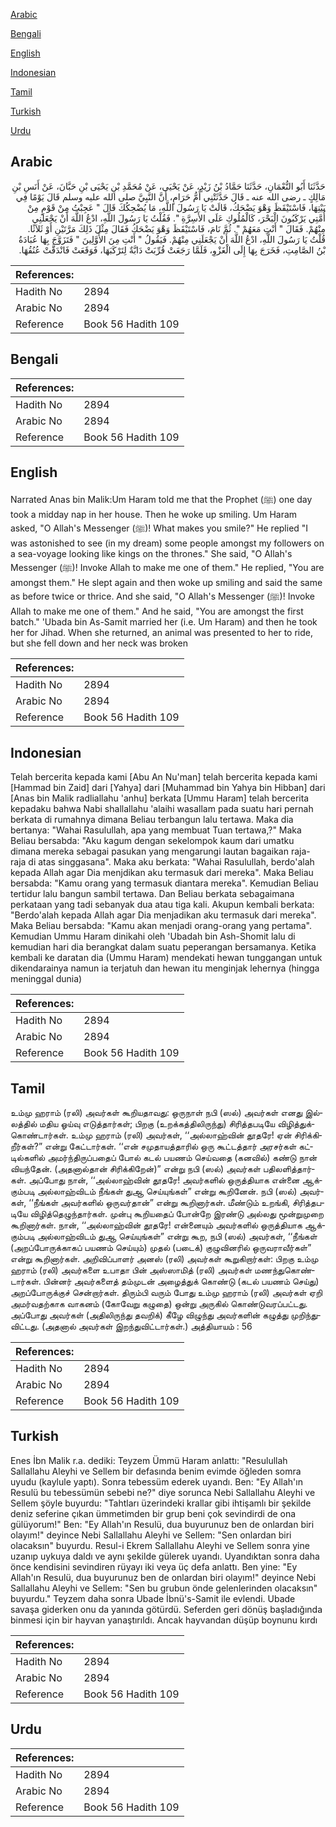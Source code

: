 [Arabic](#arabic)

[Bengali](#bengali)

[English](#english)

[Indonesian](#indonesian)

[Tamil](#tamil)

[Turkish](#turkish)

[Urdu](#urdu)

## Arabic


<div dir="rtl" lang="ar" style={{fontSize:'larger',backgroundColor:'#f8f9fa',padding:20}}>
حَدَّثَنَا أَبُو النُّعْمَانِ، حَدَّثَنَا حَمَّادُ بْنُ زَيْدٍ، عَنْ يَحْيَى، عَنْ مُحَمَّدِ بْنِ يَحْيَى بْنِ حَبَّانَ، عَنْ أَنَسِ بْنِ مَالِكٍ ـ رضى الله عنه ـ قَالَ حَدَّثَتْنِي أُمُّ حَرَامٍ، أَنَّ النَّبِيَّ صلى الله عليه وسلم قَالَ يَوْمًا فِي بَيْتِهَا، فَاسْتَيْقَظَ وَهْوَ يَضْحَكُ، قَالَتْ يَا رَسُولَ اللَّهِ، مَا يُضْحِكُكَ قَالَ ‏"‏ عَجِبْتُ مِنْ قَوْمٍ مِنْ أُمَّتِي يَرْكَبُونَ الْبَحْرَ، كَالْمُلُوكِ عَلَى الأَسِرَّةِ ‏"‏‏.‏ فَقُلْتُ يَا رَسُولَ اللَّهِ، ادْعُ اللَّهَ أَنْ يَجْعَلَنِي مِنْهُمْ‏.‏ فَقَالَ ‏"‏ أَنْتِ مَعَهُمْ ‏"‏‏.‏ ثُمَّ نَامَ، فَاسْتَيْقَظَ وَهْوَ يَضْحَكُ فَقَالَ مِثْلَ ذَلِكَ مَرَّتَيْنِ أَوْ ثَلاَثًا‏.‏ قُلْتُ يَا رَسُولَ اللَّهِ، ادْعُ اللَّهَ أَنْ يَجْعَلَنِي مِنْهُمْ‏.‏ فَيَقُولُ ‏"‏ أَنْتِ مِنَ الأَوَّلِينَ ‏"‏ فَتَزَوَّجَ بِهَا عُبَادَةُ بْنُ الصَّامِتِ، فَخَرَجَ بِهَا إِلَى الْغَزْوِ، فَلَمَّا رَجَعَتْ قُرِّبَتْ دَابَّةٌ لِتَرْكَبَهَا، فَوَقَعَتْ فَانْدَقَّتْ عُنُقُهَا‏.‏
</div>
<div style={{backgroundColor:'#f8f9fa',padding:20, marginBottom: 10}}><table> <thead> <tr> <th>References:</th> <th></th> </tr> </thead> <tbody><tr><td>Hadith No</td><td>2894</td></tr><tr><td>Arabic No</td><td>2894</td></tr><tr><td>Reference</td><td>Book 56 Hadith 109</td></tr></tbody></table></div>

## Bengali


<div dir="ltr" lang="bn" style={{fontSize:'larger',backgroundColor:'#f8f9fa',padding:20}}>

</div>
<div style={{backgroundColor:'#f8f9fa',padding:20, marginBottom: 10}}><table> <thead> <tr> <th>References:</th> <th></th> </tr> </thead> <tbody><tr><td>Hadith No</td><td>2894</td></tr><tr><td>Arabic No</td><td>2894</td></tr><tr><td>Reference</td><td>Book 56 Hadith 109</td></tr></tbody></table></div>

## English


<div dir="ltr" lang="en" style={{fontSize:'larger',backgroundColor:'#f8f9fa',padding:20}}>
Narrated Anas bin Malik:Um Haram told me that the Prophet (ﷺ) one day took a midday nap in her house. Then he woke up smiling. Um Haram asked, "O Allah's Messenger (ﷺ)! What makes you smile?" He replied "I was astonished to see (in my dream) some people amongst my followers on a sea-voyage looking like kings on the thrones." She said, "O Allah's Messenger (ﷺ)! Invoke Allah to make me one of them." He replied, "You are amongst them." He slept again and then woke up smiling and said the same as before twice or thrice. And she said, "O Allah's Messenger (ﷺ)! Invoke Allah to make me one of them." And he said, "You are amongst the first batch." 'Ubada bin As-Samit married her (i.e. Um Haram) and then he took her for Jihad. When she returned, an animal was presented to her to ride, but she fell down and her neck was broken
</div>
<div style={{backgroundColor:'#f8f9fa',padding:20, marginBottom: 10}}><table> <thead> <tr> <th>References:</th> <th></th> </tr> </thead> <tbody><tr><td>Hadith No</td><td>2894</td></tr><tr><td>Arabic No</td><td>2894</td></tr><tr><td>Reference</td><td>Book 56 Hadith 109</td></tr></tbody></table></div>

## Indonesian


<div dir="ltr" lang="id" style={{fontSize:'larger',backgroundColor:'#f8f9fa',padding:20}}>
Telah bercerita kepada kami [Abu An Nu'man] telah bercerita kepada kami [Hammad bin Zaid] dari [Yahya] dari [Muhammad bin Yahya bin Hibban] dari [Anas bin Malik radliallahu 'anhu] berkata [Ummu Haram] telah bercerita kepadaku bahwa Nabi shallallahu 'alaihi wasallam pada suatu hari pernah berkata di rumahnya dimana Beliau terbangun lalu tertawa. Maka dia bertanya: "Wahai Rasulullah, apa yang membuat Tuan tertawa,?" Maka Beliau bersabda: "Aku kagum dengan sekelompok kaum dari umatku dimana mereka sebagai pasukan yang mengarungi lautan bagaikan raja-raja di atas singgasana". Maka aku berkata: "Wahai Rasulullah, berdo'alah kepada Allah agar Dia menjdikan aku termasuk dari mereka". Maka Beliau bersabda: "Kamu orang yang termasuk diantara mereka". Kemudian Beliau tertidur lalu bangun sambil tertawa. Dan Beliau berkata sebagaimana perkataan yang tadi sebanyak dua atau tiga kali. Akupun kembali berkata: "Berdo'alah kepada Allah agar Dia menjadikan aku termasuk dari mereka". Maka Beliau bersabda: "Kamu akan menjadi orang-orang yang pertama". Kemudian Ummu Haram dinikahi oleh 'Ubadah bin Ash-Shomit lalu di kemudian hari dia berangkat dalam suatu peperangan bersamanya. Ketika kembali ke daratan dia (Ummu Haram) mendekati hewan tunggangan untuk dikendarainya namun ia terjatuh dan hewan itu menginjak lehernya (hingga meninggal dunia)
</div>
<div style={{backgroundColor:'#f8f9fa',padding:20, marginBottom: 10}}><table> <thead> <tr> <th>References:</th> <th></th> </tr> </thead> <tbody><tr><td>Hadith No</td><td>2894</td></tr><tr><td>Arabic No</td><td>2894</td></tr><tr><td>Reference</td><td>Book 56 Hadith 109</td></tr></tbody></table></div>

## Tamil


<div dir="ltr" lang="ta" style={{fontSize:'larger',backgroundColor:'#f8f9fa',padding:20}}>
உம்மு ஹராம் (ரலி) அவர்கள் கூறியதாவது: ஒருநாள் நபி (ஸல்) அவர்கள் எனது இல்லத்தில் மதிய ஓய்வு எடுத்தார்கள்; பிறகு (உறக்கத்திலிருந்து) சிரித்தபடியே விழித்துக்கொண்டார்கள். உம்மு ஹராம் (ரலி) அவர்கள், ‘‘அல்லாஹ்வின் தூதரே! ஏன் சிரிக்கிறீர்கள்?” என்று கேட்டார்கள். ‘‘என் சமுதாயத்தாரில் ஒரு கூட்டத்தார் அரசர்கள் கட்டில்களில் அமர்ந்திருப்பதைப் போல் கடல் பயணம் செய்வதை (கனவில்) கண்டு நான் வியந்தேன். (அதனால்தான் சிரிக்கிறேன்)” என்று நபி (ஸல்) அவர்கள் பதிலளித்தார்கள். அப்போது நான், ‘‘அல்லாஹ்வின் தூதரே! அவர்களில் ஒருத்தியாக என்னை ஆக்கும்படி அல்லாஹ்விடம் நீங்கள் துஆ செய்யுங்கள்” என்று கூறினேன். நபி (ஸல்) அவர்கள், ‘‘நீங்கள் அவர்களில் ஒருவர்தான்” என்று கூறினார்கள். மீண்டும் உறங்கி, சிரித்தபடியே விழித்தெழுந்தார்கள். முன்பு கூறியதைப் போன்றே இரண்டு அல்லது மூன்றுமுறை கூறினார்கள். நான், ‘‘அல்லாஹ்வின் தூதரே! என்னையும் அவர்களில் ஒருத்தியாக ஆக்கும்படி அல்லாஹ்விடம் துஆ செய்யுங்கள்” என்று கூற, நபி (ஸல்) அவர்கள், ‘‘நீங்கள் (அறப்போருக்காகப் பயணம் செய்யும்) முதல் (படைக்) குழுவினரில் ஒருவராவீர்கள்” என்று கூறினார்கள். அறிவிப்பாளர் அனஸ் (ரலி) அவர்கள் கூறுகிறார்கள்: பிறகு உம்மு ஹராம் (ரலி) அவர்களை உபாதா பின் அஸ்ஸாமித் (ரலி) அவர்கள் மணந்துகொண்டார்கள். பின்னர் அவர்களைத் தம்முடன் அழைத்துக் கொண்டு (கடல் பயணம் செய்து) அறப்போருக்குச் சென்றார்கள். திரும்பி வரும் போது உம்மு ஹராம் (ரலி) அவர்கள் ஏறி அமர்வதற்காக வாகனம் (கோவேறு கழுதை) ஒன்று அருகில் கொண்டுவரப்பட்டது. அப்போது அவர்கள் (அதிலிருந்து தவறிக்) கீழே விழுந்து அவர்களின் கழுத்து முறிந்துவிட்டது. (அதனால் அவர்கள் இறந்துவிட்டார்கள்.) அத்தியாயம் : 56
</div>
<div style={{backgroundColor:'#f8f9fa',padding:20, marginBottom: 10}}><table> <thead> <tr> <th>References:</th> <th></th> </tr> </thead> <tbody><tr><td>Hadith No</td><td>2894</td></tr><tr><td>Arabic No</td><td>2894</td></tr><tr><td>Reference</td><td>Book 56 Hadith 109</td></tr></tbody></table></div>

## Turkish


<div dir="ltr" lang="tr" style={{fontSize:'larger',backgroundColor:'#f8f9fa',padding:20}}>
Enes İbn Malik r.a. dediki: Teyzem Ümmü Haram anlattı: "Resulullah Sallallahu Aleyhi ve Sellem bir defasında benim evimde öğleden somra uyudu (kaylule yaptı). Sonra tebessüm ederek uyandı. Ben: "Ey Allah'ın Resulü bu tebessümün sebebi ne?" diye sorunca Nebi Sallallahu Aleyhi ve Sellem şöyle buyurdu: "Tahtları üzerindeki krallar gibi ihtişamlı bir şekilde deniz seferine çıkan ümmetimden bir grup beni çok sevindirdi de ona gülüyorum!" Ben: "Ey Allah'ın Resulü, dua buyurunuz ben de onlardan biri olayım!" deyince Nebi Sallallahu Aleyhi ve Sellem: "Sen onlardan biri olacaksın" buyurdu. Resul-i Ekrem Sallallahu Aleyhi ve Sellem sonra yine uzanıp uykuya daldı ve aynı şekilde gülerek uyandı. Uyandıktan sonra daha önce kendisini sevindiren rüyayı iki veya üç defa anlattı. Ben yine: "Ey Allah'ın Resulü, dua buyurunuz ben de onlardan biri olayım!" deyince Nebi Sallallahu Aleyhi ve Sellem: "Sen bu grubun önde gelenlerinden olacaksın" buyurdu." Teyzem daha sonra Ubade İbnü's-Samit ile evlendi. Ubade savaşa giderken onu da yanında götürdü. Seferden geri dönüş başladığında binmesi için bir hayvan yanaştırıldı. Ancak hayvandan düşüp boynunu kırdı
</div>
<div style={{backgroundColor:'#f8f9fa',padding:20, marginBottom: 10}}><table> <thead> <tr> <th>References:</th> <th></th> </tr> </thead> <tbody><tr><td>Hadith No</td><td>2894</td></tr><tr><td>Arabic No</td><td>2894</td></tr><tr><td>Reference</td><td>Book 56 Hadith 109</td></tr></tbody></table></div>

## Urdu


<div dir="rtl" lang="ur" style={{fontSize:'larger',backgroundColor:'#f8f9fa',padding:20}}>

</div>
<div style={{backgroundColor:'#f8f9fa',padding:20, marginBottom: 10}}><table> <thead> <tr> <th>References:</th> <th></th> </tr> </thead> <tbody><tr><td>Hadith No</td><td>2894</td></tr><tr><td>Arabic No</td><td>2894</td></tr><tr><td>Reference</td><td>Book 56 Hadith 109</td></tr></tbody></table></div>